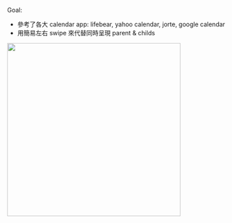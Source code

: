 Goal:
  - 參考了各大 calendar app: lifebear, yahoo calendar, jorte, google calendar
  - 用簡易左右 swipe 來代替同時呈現 parent & childs

<img src="https://raw.githubusercontent.com/wangchou/OnigiriNote/master/design/img/wireframe_v4.jpg" height="400">
